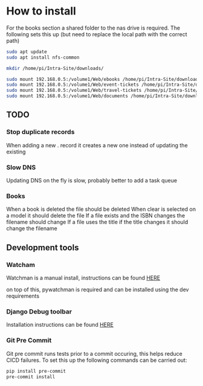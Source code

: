 # How to install

For the books section a shared folder to the nas drive is required. The following sets this up (but need to replace
the local path with the correct path)

```bash
sudo apt update
sudo apt install nfs-common

mkdir /home/pi/Intra-Site/downloads/

sudo mount 192.168.0.5:/volume1/Web/ebooks /home/pi/Intra-Site/downloads/books
sudo mount 192.168.0.5:/volume1/Web/event-tickets /home/pi/Intra-Site/downloads/event-tickets
sudo mount 192.168.0.5:/volume1/Web/travel-tickets /home/pi/Intra-Site/downloads/travel-tickets
sudo mount 192.168.0.5:/volume1/Web/documents /home/pi/Intra-Site/downloads/documents
```

## TODO

### Stop duplicate records

When adding a new . record it creates a new one instead of updating the existing

### Slow DNS

Updating DNS on the fly is slow, probably better to add a task queue

### Books

When a book is deleted the file should be deleted
When clear is selected on a model it should delete the file
If a file exists and the ISBN changes the filename should change
If a file uses the title if the title changes it should change the filename

## Development tools

### Watcham

Watchman is a manual install, instructions can be found [HERE](https://facebook.github.io/watchman/docs/install.html)

on top of this, pywatchman is required and can be installed using the dev requirements

### Django Debug toolbar

Installation instructions can be found [HERE](https://django-debug-toolbar.readthedocs.io/en/latest/installation.html)

### Git Pre Commit

Git pre commit runs tests prior to a commit occuring, this helps reduce CICD failures. To set this up
the following commands can be carried out:

```bash
pip install pre-commit
pre-commit install
```

